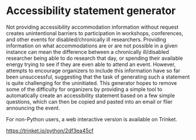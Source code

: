 Accessibility statement generator
=================================
Not providing accessibility accommodation information without request creates unintentional barriers to participation in workshops, conferences, and other events for disabled/chronically ill researchers.  Providing information on what accommodations are or are not possible in a given instance can mean the difference between a chronically ill/disabled researcher being able to do research that day, or spending their available energy trying to see if they are even able to attend an event.  However, attempts to encourage organizers to include this information have so far been unsuccessful, suggesting that the task of generating such a statement is quite challenging for the uninitiated.  This generator hopes to remove some of the difficulty for organizers by providing a simple tool to automatically create an accessibility statement based on a few simple questions, which can then be copied and pasted into an email or flier announcing the event.  

For non-Python users, a web interactive version is available on Trinket.

https://trinket.io/python/2df3ea45cf
